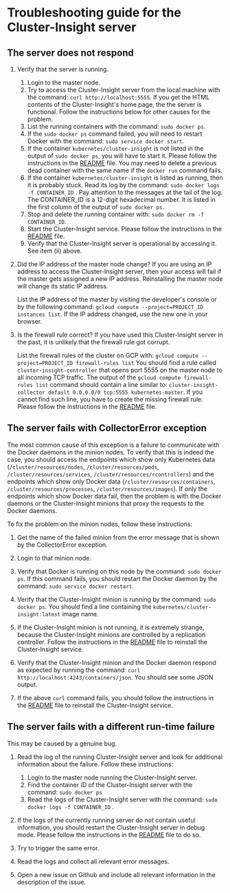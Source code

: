 # Troubleshooting guide for the Cluster-Insight server

## The server does not respond
1.  Verify that the server is running.
    1. Login to the master node.
    0. Try to access the Cluster-Insight server from the local machine with
      the command: `curl http://localhost:5555`.
      If you get the HTML contents of the Cluster-Insight's home page,
      the the server is functional. Follow the instructions below for other
      causes for the problem.
    2. List the running containers with the command:
       `sudo docker ps`.
    3. If the `sudo docker ps` command failed, you will need to restart Docker
       with the command: `sudo service docker start`.
    4. If the container `kubernetes/cluster-insight` is not listed in the
       output of `sudo docker ps`, you will have to start it.
       Please follow the instructions in the [README](README.md) file.
       You may need to
       delete a previous dead container with the same name if the `docker run`
       command fails.
    5. If the container `kubernetes/cluster-insight` is listed as running,
       then it is probably stuck.
       Read its log by the command:
       `sudo docker logs -f CONTAINER_ID` .
       Pay attention to the messages at the tail of the log.
       The CONTAINER_ID is a 12-digit hexadecimal number. It is
       listed in the first column of the output of `sudo docker ps`.
    6. Stop and delete the running container with:
       `sudo docker rm -f CONTAINER_ID`.
    7. Start the Cluster-Insight service. Please follow the instructions in
       the [README](README.md) file.
    8. Verify that the Cluster-Insight server is operational by accessing
       it. See item (ii) above.

2.  Did the IP address of the master node change?
    If you are using an IP address to access the Cluster-Insight server, then
    your access will fail if the master gets assigned a new IP address.
    Reinstalling the master node will change its static IP address.

    List the IP address of the master by visiting the developer's console
    or by the following command:
    `gcloud compute --project=PROJECT_ID instances list`.
    If the IP address changed, use the new one in your browser.

3.  Is the firewall rule correct?
    If you have used this Cluster-Insight server in the past, it is unlikely
    that the firewall rule got corrupt.

    List the firewall rules of the cluster on GCP with:
    `gcloud compute --project=PROJECT_ID firewall-rules list`
    You should find a rule called `cluster-insight-controller` that opens port
    5555 on the master node to all incoming TCP traffic.
    The output of the `gcloud compute firewall-rules list` command should
    contain a line similar to:
    `cluster-insight-collector default 0.0.0.0/0 tcp:5555 kubernetes-master`.
    If you cannot find such line, you have to create the missing firewall
    rule. Please follow the instructions in the [README](README.md) file.

## The server fails with CollectorError exception

The most common cause of this exception is a failure to communicate with
the Docker daemons in the minion nodes. To verify that this is indeed the
case, you should access the endpoints which show only Kubernetes data
(`/cluster/resources/nodes`, `/cluster/resources/pods`,
`/cluster/resources/services`, `/cluster/resources/rcontrollers`)
and the endpoints which show only Docker data
(`/cluster/resources/containers`, `/cluster/resources/processes`,
`/cluster/resources/images`).
If only the endpoints which show Docker data fail, then the problem is with
the Docker daemons or the Cluster-Insight minions that proxy the requests to
the Docker daemons.

To fix the problem on the minion nodes, follow these instructions:

1. Get the name of the failed minion from the error message that is shown
   by the CollectorError exception.

2. Login to that minion node.

3. Verify that Docker is running on this node by the command:
   `sudo docker ps`. If this command fails, you should restart the Docker
   daemon by the command: `sudo service docker restart`.

4. Verify that the Cluster-Insight minion is running by the command:
   `sudo docker ps`. You should find a line containing the
   `kubernetes/cluster-insight:latest` image name. 

5. If the Cluster-Insight minion is not running, it is extremely strange,
   because the Cluster-Insight minions are controlled by a replication
   controller. Follow the instructions in the [README](README.md) file
   to reinstall the Cluster-Insight service.

6. Verify that the Cluster-Insight minion and the Docker daemon respond as
   expected by running the command:
   `curl http://localhost:4243/containers/json`.
   You should see some JSON output.

7. If the above `curl` command fails, you should follow the instructions in
   the [README](README.md) file to reinstall the Cluster-Insight service.

## The server fails with a different run-time failure
This may be caused by a genuine bug.

1.  Read the log of the running Cluster-Insight server and look for additional
    information about the failure. Follow these instructions:
    1. Login to the master node running the Cluster-Insight server.
    2. Find the container ID of the Cluster-Insight server with the command:
       `sudo docker ps`
    3. Read the logs of the Cluster-Insight server with the command:
       `sudo docker logs -f CONTAINER_ID` .

2.  If the logs of the currently running server do not contain useful
    information,
    you should restart the Cluster-Insight server in debug mode.
    Please follow the instructions in the [README](README.md) file to do so.

3.  Try to trigger the same error.

4.  Read the logs and collect all relevant error messages.

5.  Open a new issue on Github and include all relevant information in the
    description of the issue. 
